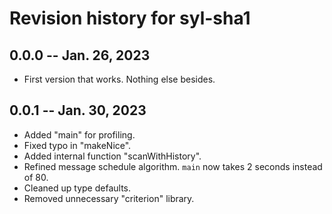 # Revision history for syl-sha1

## 0.0.0 -- Jan. 26, 2023

* First version that works. Nothing else besides.

## 0.0.1 -- Jan. 30, 2023

* Added "main" for profiling.
* Fixed typo in "makeNice". 
* Added internal function "scanWithHistory".
* Refined message schedule algorithm. `main` now takes 2 seconds instead of 80.
* Cleaned up type defaults.
* Removed unnecessary "criterion" library.
